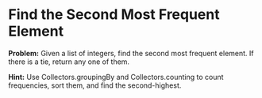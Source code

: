 # Find the Second Most Frequent Element
**Problem:** Given a list of integers, find the second most frequent element. If there is a tie, return any one of them.

**Hint:** Use Collectors.groupingBy and Collectors.counting to count frequencies, sort them, and find the second-highest.


